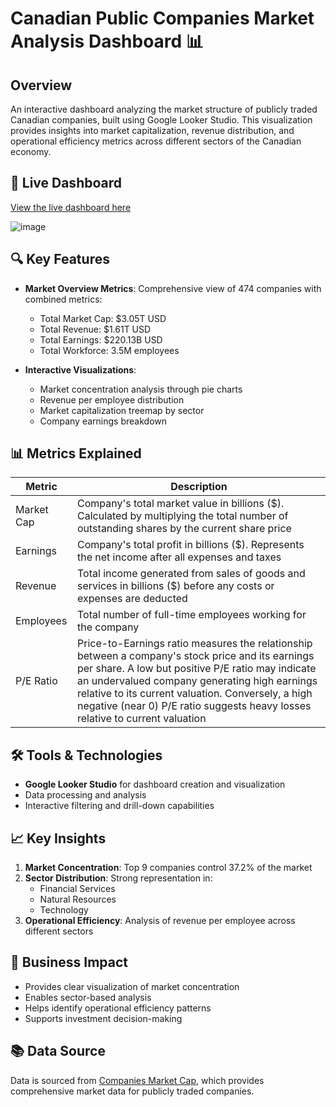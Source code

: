 # Canadian Public Companies Market Analysis Dashboard 📊

## Overview
An interactive dashboard analyzing the market structure of publicly traded Canadian companies, built using Google Looker Studio. This visualization provides insights into market capitalization, revenue distribution, and operational efficiency metrics across different sectors of the Canadian economy.

## 🔗 Live Dashboard
[View the live dashboard here](https://lookerstudio.google.com/reporting/6710d355-0924-4b22-b739-e58ea4162c36/page/p_cb4xesaand)

![image](https://github.com/user-attachments/assets/fd7cb76c-2b43-425f-8306-346e0d8b1f34)

## 🔍 Key Features
- **Market Overview Metrics**: Comprehensive view of 474 companies with combined metrics:
  - Total Market Cap: $3.05T USD
  - Total Revenue: $1.61T USD
  - Total Earnings: $220.13B USD
  - Total Workforce: 3.5M employees

- **Interactive Visualizations**:
  - Market concentration analysis through pie charts
  - Revenue per employee distribution
  - Market capitalization treemap by sector
  - Company earnings breakdown

## 📊 Metrics Explained
| Metric | Description |
|--------|-------------|
| Market Cap | Company's total market value in billions ($). Calculated by multiplying the total number of outstanding shares by the current share price |
| Earnings | Company's total profit in billions ($). Represents the net income after all expenses and taxes |
| Revenue | Total income generated from sales of goods and services in billions ($) before any costs or expenses are deducted |
| Employees | Total number of full-time employees working for the company |
| P/E Ratio | Price-to-Earnings ratio measures the relationship between a company's stock price and its earnings per share. A low but positive P/E ratio may indicate an undervalued company generating high earnings relative to its current valuation. Conversely, a high negative (near 0) P/E ratio suggests heavy losses relative to current valuation |

## 🛠️ Tools & Technologies
- **Google Looker Studio** for dashboard creation and visualization
- Data processing and analysis
- Interactive filtering and drill-down capabilities

## 📈 Key Insights
1. **Market Concentration**: Top 9 companies control 37.2% of the market
2. **Sector Distribution**: Strong representation in:
   - Financial Services
   - Natural Resources
   - Technology
3. **Operational Efficiency**: Analysis of revenue per employee across different sectors

## 🎯 Business Impact
- Provides clear visualization of market concentration
- Enables sector-based analysis
- Helps identify operational efficiency patterns
- Supports investment decision-making

## 📚 Data Source
Data is sourced from [Companies Market Cap](https://companiesmarketcap.com/canada/largest-companies-in-canada-by-market-cap/), which provides comprehensive market data for publicly traded companies.
